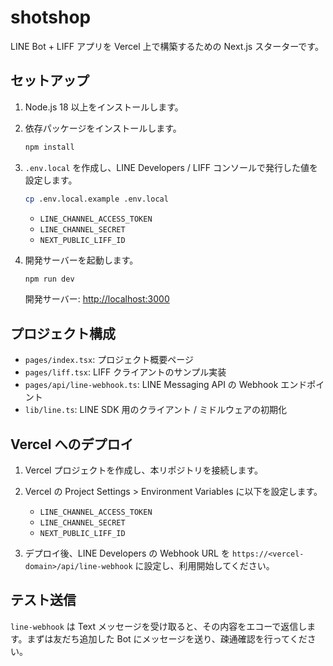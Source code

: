 # shotshop

LINE Bot + LIFF アプリを Vercel 上で構築するための Next.js スターターです。

## セットアップ

1. Node.js 18 以上をインストールします。
2. 依存パッケージをインストールします。

   ```bash
   npm install
   ```

3. `.env.local` を作成し、LINE Developers / LIFF コンソールで発行した値を設定します。

   ```bash
   cp .env.local.example .env.local
   ```

   - `LINE_CHANNEL_ACCESS_TOKEN`
   - `LINE_CHANNEL_SECRET`
   - `NEXT_PUBLIC_LIFF_ID`

4. 開発サーバーを起動します。

   ```bash
   npm run dev
   ```

   開発サーバー: <http://localhost:3000>

## プロジェクト構成

- `pages/index.tsx`: プロジェクト概要ページ
- `pages/liff.tsx`: LIFF クライアントのサンプル実装
- `pages/api/line-webhook.ts`: LINE Messaging API の Webhook エンドポイント
- `lib/line.ts`: LINE SDK 用のクライアント / ミドルウェアの初期化

## Vercel へのデプロイ

1. Vercel プロジェクトを作成し、本リポジトリを接続します。
2. Vercel の Project Settings > Environment Variables に以下を設定します。

   - `LINE_CHANNEL_ACCESS_TOKEN`
   - `LINE_CHANNEL_SECRET`
   - `NEXT_PUBLIC_LIFF_ID`

3. デプロイ後、LINE Developers の Webhook URL を `https://<vercel-domain>/api/line-webhook` に設定し、利用開始してください。

## テスト送信

`line-webhook` は Text メッセージを受け取ると、その内容をエコーで返信します。まずは友だち追加した Bot にメッセージを送り、疎通確認を行ってください。
